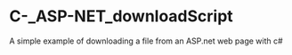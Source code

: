 # C-_ASP-NET_downloadScript
A simple example of downloading a file from an ASP.net web page with c#
